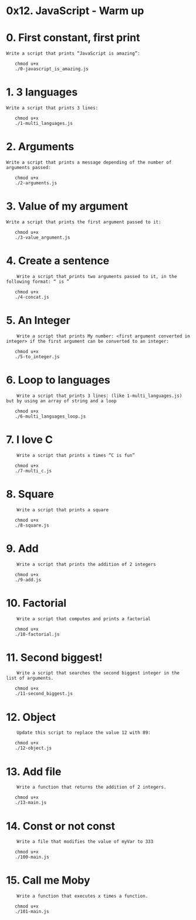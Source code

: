 # 0x12. JavaScript - Warm up

# 0. First constant, first print

    Write a script that prints “JavaScript is amazing”:

<ul>

    chmod u+x
    ./0-javascript_is_amazing.js 

</ul>

# 1. 3 languages

    Write a script that prints 3 lines:

<ul>

    chmod u+x
    ./1-multi_languages.js 

</ul>


# 2. Arguments

    Write a script that prints a message depending of the number of arguments passed:

<ul>

    chmod u+x
    ./2-arguments.js
</ul>

# 3. Value of my argument


    Write a script that prints the first argument passed to it:

<ul>

    chmod u+x
    ./3-value_argument.js 
</ul>

# 4. Create a sentence

        Write a script that prints two arguments passed to it, in the following format: “ is ”

<ul>

    chmod u+x
    ./4-concat.js
</ul>

# 5. An Integer


        Write a script that prints My number: <first argument converted in integer> if the first argument can be converted to an integer:

<ul>

    chmod u+x
    ./5-to_integer.js
</ul>

# 6. Loop to languages


        Write a script that prints 3 lines: (like 1-multi_languages.js) but by using an array of string and a loop


<ul>

    chmod u+x
    ./6-multi_languages_loop.js

</ul>

# 7. I love C


        Write a script that prints x times “C is fun”

<ul>

    chmod u+x
    ./7-multi_c.js
</ul>


# 8. Square


        Write a script that prints a square


<ul>

    chmod u+x
    ./8-square.js
</ul>


# 9. Add


        Write a script that prints the addition of 2 integers

<ul>

    chmod u+x
    ./9-add.js
</ul>


# 10. Factorial


        Write a script that computes and prints a factorial

<ul>

    chmod u+x
    ./10-factorial.js
</ul>


# 11. Second biggest!


        Write a script that searches the second biggest integer in the list of arguments.


<ul>

    chmod u+x
    ./11-second_biggest.js
</ul>

# 12. Object


        Update this script to replace the value 12 with 89:


<ul>

    chmod u+x
    ./12-object.js
</ul>

# 13. Add file

        Write a function that returns the addition of 2 integers.


<ul>

    chmod u+x
    ./13-main.js

</ul>

# 14. Const or not const


        Write a file that modifies the value of myVar to 333


<ul>

    chmod u+x
    ./100-main.js
</ul>

# 15. Call me Moby


        Write a function that executes x times a function.

<ul>

    chmod u+x
    ./101-main.js
</ul>




